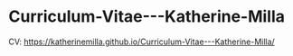# Curriculum-Vitae---Katherine-Milla
CV: https://katherinemilla.github.io/Curriculum-Vitae---Katherine-Milla/
